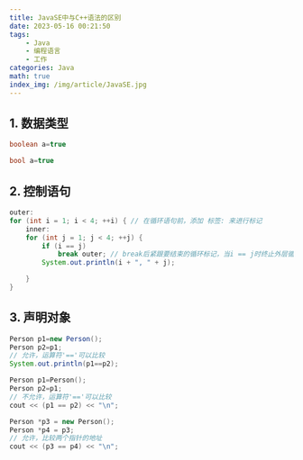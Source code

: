 ```yaml
---
title: JavaSE中与C++语法的区别
date: 2023-05-16 00:21:50
tags:
    - Java
    - 编程语言
    - 工作
categories: Java
math: true
index_img: /img/article/JavaSE.jpg
---
```


## 1. 数据类型

```java
boolean a=true
```

```c++
bool a=true
```

## 2. 控制语句

```java
outer:
for (int i = 1; i < 4; ++i) { // 在循环语句前，添加 标签: 来进行标记
    inner:
    for (int j = 1; j < 4; ++j) {
        if (i == j)
            break outer; // break后紧跟要结束的循环标记，当i == j时终止外层循环
        System.out.println(i + ", " + j);

    }
}
```

## 3. 声明对象

```java
Person p1=new Person();
Person p2=p1;
// 允许，运算符'=='可以比较
System.out.println(p1==p2);
```

```c++
Person p1=Person();
Person p2=p1;
// 不允许，运算符'=='可以比较
cout << (p1 == p2) << "\n";

Person *p3 = new Person();
Person *p4 = p3;
// 允许，比较两个指针的地址
cout << (p3 == p4) << "\n";
```

